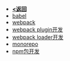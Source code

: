 <!-- docs/_sidebar.md --> 
* [<b><返回</b>](/src/guide.md)
* [babel](/src/webpack/babel.md)
* [webpack](/src/webpack/webpack.md)
* [webpack plugin开发](/src/webpack/plugin.md)
* [webpack loader开发](/src/webpack/loader.md)
* [monorepo](/src/webpack/monorepo.md)
* [npm包开发](/src/webpack/npm.md)
<!-- * 基本数据类型
  * [基本数据类型](/src/ts/ts0_1.md)
  * [引用数据类型](/src/ts/ts0_2.md)
  * [TS特有类型](/src/ts/ts0_3.md)
* 高级类型
  * [联合类型](/src/ts/ts1_1.md)
  * [交叉类型](/src/ts/ts1_2.md)
  * [接口](/src/ts/ts1_3.md)
  * [类型别名](/src/ts/ts1_4.md)
  * [type和interface的区别](/src/ts/ts1_5.md)
* 复杂类型
  * [关键字](/src/ts/ts2_1.md)
  * [泛型](/src/ts/ts2_2.md)
* [声明文件](/src/ts/ts3_1.md) -->
